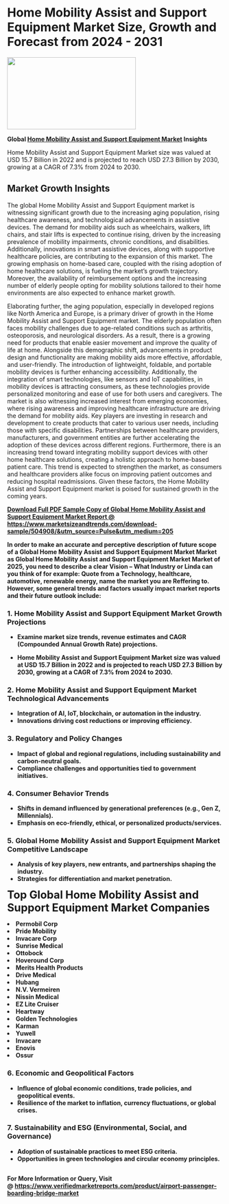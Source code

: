<H1>Home Mobility Assist and Support Equipment Market Size, Growth and Forecast from 2024 - 2031</H1><img class="aligncenter size-medium wp-image-584254" src="https://thirdeyenews.in/wp-content/uploads/2024/09/Global-Market-Research-300x168.jpeg" alt="" width="300" height="168" /><p><strong>Global&nbsp;<a href="https://www.marketsizeandtrends.com/download-sample/504908/&amp;utm_source=Pulse&amp;utm_medium=205">Home Mobility Assist and Support Equipment Market</a> Insights</strong></p><p>Home Mobility Assist and Support Equipment Market size was valued at USD 15.7 Billion in 2022 and is projected to reach USD 27.3 Billion by 2030, growing at a CAGR of 7.3% from 2024 to 2030.</p><p><h2>Market Growth Insights</h2> <p>The global Home Mobility Assist and Support Equipment market is witnessing significant growth due to the increasing aging population, rising healthcare awareness, and technological advancements in assistive devices. The demand for mobility aids such as wheelchairs, walkers, lift chairs, and stair lifts is expected to continue rising, driven by the increasing prevalence of mobility impairments, chronic conditions, and disabilities. Additionally, innovations in smart assistive devices, along with supportive healthcare policies, are contributing to the expansion of this market. The growing emphasis on home-based care, coupled with the rising adoption of home healthcare solutions, is fueling the market’s growth trajectory. Moreover, the availability of reimbursement options and the increasing number of elderly people opting for mobility solutions tailored to their home environments are also expected to enhance market growth.</p> <p><strong><a href="#"></a></strong></p> <p>Elaborating further, the aging population, especially in developed regions like North America and Europe, is a primary driver of growth in the Home Mobility Assist and Support Equipment market. The elderly population often faces mobility challenges due to age-related conditions such as arthritis, osteoporosis, and neurological disorders. As a result, there is a growing need for products that enable easier movement and improve the quality of life at home. Alongside this demographic shift, advancements in product design and functionality are making mobility aids more effective, affordable, and user-friendly. The introduction of lightweight, foldable, and portable mobility devices is further enhancing accessibility. Additionally, the integration of smart technologies, like sensors and IoT capabilities, in mobility devices is attracting consumers, as these technologies provide personalized monitoring and ease of use for both users and caregivers. The market is also witnessing increased interest from emerging economies, where rising awareness and improving healthcare infrastructure are driving the demand for mobility aids. Key players are investing in research and development to create products that cater to various user needs, including those with specific disabilities. Partnerships between healthcare providers, manufacturers, and government entities are further accelerating the adoption of these devices across different regions. Furthermore, there is an increasing trend toward integrating mobility support devices with other home healthcare solutions, creating a holistic approach to home-based patient care. This trend is expected to strengthen the market, as consumers and healthcare providers alike focus on improving patient outcomes and reducing hospital readmissions. Given these factors, the Home Mobility Assist and Support Equipment market is poised for sustained growth in the coming years.</p> <p><strong><a href="#"></p><p><span class=""><strong>Download Full PDF Sample Copy of Global Home Mobility Assist and Support Equipment Market Report</strong> @ <a href="https://www.marketsizeandtrends.com/download-sample/504908/&amp;utm_source=Pulse&amp;utm_medium=205" target="_blank">https://www.marketsizeandtrends.com/download-sample/504908/&amp;utm_source=Pulse&amp;utm_medium=205</a></span></p><p>In order to make an accurate and perceptive description of future scope of a Global&nbsp;Home Mobility Assist and Support Equipment Market Market as Global&nbsp;Home Mobility Assist and Support Equipment Market Market of 2025, you need to describe a clear Vision &ndash; What Industry or Linda can you think of for example: Quote from a Technology, healthcare, automotive, renewable energy, name the market you are Reffering to. However, some general trends and factors usually impact market reports and their future outlook include:</p><h3>1.&nbsp;<strong>Home Mobility Assist and Support Equipment Market Growth Projections</strong></h3><ul><li>Examine market size trends, revenue estimates and CAGR (Compounded Annual Growth Rate) projections.</li><li><p>Home Mobility Assist and Support Equipment Market size was valued at USD 15.7 Billion in 2022 and is projected to reach USD 27.3 Billion by 2030, growing at a CAGR of 7.3% from 2024 to 2030.</p></li></ul><h3>2.&nbsp;<strong>Home Mobility Assist and Support Equipment Market Technological Advancements</strong></h3><ul><li>Integration of AI, IoT, blockchain, or automation in the industry.</li><li>Innovations driving cost reductions or improving efficiency.</li></ul><h3>3.&nbsp;<strong>Regulatory and Policy Changes</strong></h3><ul><li>Impact of global and regional regulations, including sustainability and carbon-neutral goals.</li><li>Compliance challenges and opportunities tied to government initiatives.</li></ul><h3>4.&nbsp;<strong>Consumer Behavior Trends</strong></h3><ul><li>Shifts in demand influenced by generational preferences (e.g., Gen Z, Millennials).</li><li>Emphasis on eco-friendly, ethical, or personalized products/services.</li></ul><h3>5.&nbsp;<strong>Global Home Mobility Assist and Support Equipment Market Competitive Landscape</strong></h3><ul><li>Analysis of key players, new entrants, and partnerships shaping the industry.</li><li>Strategies for differentiation and market penetration.</li></ul><p data-pm-slice="1 1 []"><span style="color: inherit; font-family: inherit; font-size: 25px;">Top Global Home Mobility Assist and Support Equipment Market Companies</span></p><div class="" data-test-id=""><p><li>Permobil Corp</li><li> Pride Mobility</li><li> Invacare Corp</li><li> Sunrise Medical</li><li> Ottobock</li><li> Hoveround Corp</li><li> Merits Health Products</li><li> Drive Medical</li><li> Hubang</li><li> N.V. Vermeiren</li><li> Nissin Medical</li><li> EZ Lite Cruiser</li><li> Heartway</li><li> Golden Technologies</li><li> Karman</li><li> Yuwell</li><li> Invacare</li><li> Enovis</li><li> Ossur</li></p></div><h3>6.&nbsp;<strong>Economic and Geopolitical Factors</strong></h3><ul><li>Influence of global economic conditions, trade policies, and geopolitical events.</li><li>Resilience of the market to inflation, currency fluctuations, or global crises.</li></ul><h3>7.&nbsp;<strong>Sustainability and ESG (Environmental, Social, and Governance)</strong></h3><ul><li>Adoption of sustainable practices to meet ESG criteria.</li><li>Opportunities in green technologies and circular economy principles.</li></ul><h2><strong style="font-size: 14px;">For More Information or Query, Visit @&nbsp;</strong><a style="background-color: #ffffff; font-size: 14px;" href="https://www.marketsizeandtrends.com/report/home-mobility-assist-and-support-equipment-market/" target="_blank">https://www.verifiedmarketreports.com/product/airport-passenger-boarding-bridge-market</a></h2>
